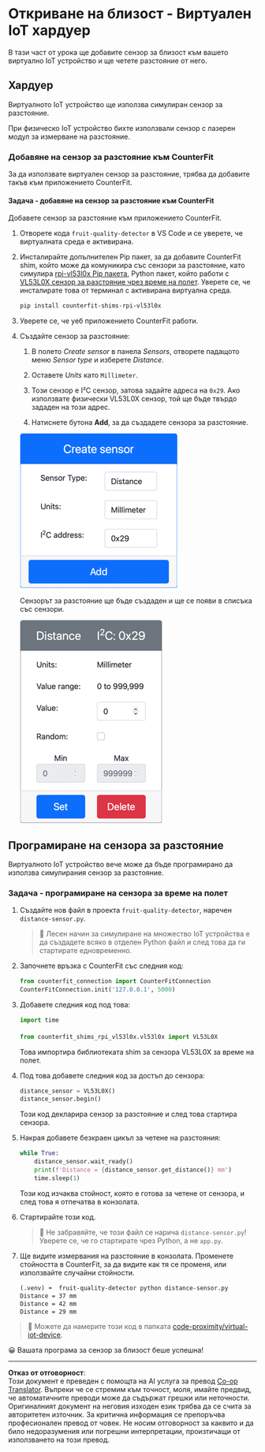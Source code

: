 <!--
CO_OP_TRANSLATOR_METADATA:
{
  "original_hash": "7e9f05bdc50a40fd924b1d66934471bf",
  "translation_date": "2025-08-28T08:29:15+00:00",
  "source_file": "4-manufacturing/lessons/4-trigger-fruit-detector/virtual-device-proximity.md",
  "language_code": "bg"
}
-->
# Откриване на близост - Виртуален IoT хардуер

В тази част от урока ще добавите сензор за близост към вашето виртуално IoT устройство и ще четете разстояние от него.

## Хардуер

Виртуалното IoT устройство ще използва симулиран сензор за разстояние.

При физическо IoT устройство бихте използвали сензор с лазерен модул за измерване на разстояние.

### Добавяне на сензор за разстояние към CounterFit

За да използвате виртуален сензор за разстояние, трябва да добавите такъв към приложението CounterFit.

#### Задача - добавяне на сензор за разстояние към CounterFit

Добавете сензор за разстояние към приложението CounterFit.

1. Отворете кода `fruit-quality-detector` в VS Code и се уверете, че виртуалната среда е активирана.

1. Инсталирайте допълнителен Pip пакет, за да добавите CounterFit shim, който може да комуникира със сензори за разстояние, като симулира [rpi-vl53l0x Pip пакета](https://pypi.org/project/rpi-vl53l0x/), Python пакет, който работи с [VL53L0X сензор за разстояние чрез време на полет](https://wiki.seeedstudio.com/Grove-Time_of_Flight_Distance_Sensor-VL53L0X/). Уверете се, че инсталирате това от терминал с активирана виртуална среда.

    ```sh
    pip install counterfit-shims-rpi-vl53l0x
    ```

1. Уверете се, че уеб приложението CounterFit работи.

1. Създайте сензор за разстояние:

    1. В полето *Create sensor* в панела *Sensors*, отворете падащото меню *Sensor type* и изберете *Distance*.

    1. Оставете *Units* като `Millimeter`.

    1. Този сензор е I²C сензор, затова задайте адреса на `0x29`. Ако използвате физически VL53L0X сензор, той ще бъде твърдо зададен на този адрес.

    1. Натиснете бутона **Add**, за да създадете сензора за разстояние.

    ![Настройки на сензора за разстояние](../../../../../translated_images/counterfit-create-distance-sensor.967c9fb98f27888d95920c9784d004c972490eb71f70397fe13bd70a79a879a3.bg.png)

    Сензорът за разстояние ще бъде създаден и ще се появи в списъка със сензори.

    ![Създаден сензор за разстояние](../../../../../translated_images/counterfit-distance-sensor.079eefeeea0b68afc36431ce8fcbe2f09a7e4916ed1cd5cb30e696db53bc18fa.bg.png)

## Програмиране на сензора за разстояние

Виртуалното IoT устройство вече може да бъде програмирано да използва симулирания сензор за разстояние.

### Задача - програмиране на сензора за време на полет

1. Създайте нов файл в проекта `fruit-quality-detector`, наречен `distance-sensor.py`.

    > 💁 Лесен начин за симулиране на множество IoT устройства е да създадете всяко в отделен Python файл и след това да ги стартирате едновременно.

1. Започнете връзка с CounterFit със следния код:

    ```python
    from counterfit_connection import CounterFitConnection
    CounterFitConnection.init('127.0.0.1', 5000)
    ```

1. Добавете следния код под това:

    ```python
    import time
    
    from counterfit_shims_rpi_vl53l0x.vl53l0x import VL53L0X
    ```

    Това импортира библиотеката shim за сензора VL53L0X за време на полет.

1. Под това добавете следния код за достъп до сензора:

    ```python
    distance_sensor = VL53L0X()
    distance_sensor.begin()
    ```

    Този код декларира сензор за разстояние и след това стартира сензора.

1. Накрая добавете безкраен цикъл за четене на разстояния:

    ```python
    while True:
        distance_sensor.wait_ready()
        print(f'Distance = {distance_sensor.get_distance()} mm')
        time.sleep(1)
    ```

    Този код изчаква стойност, която е готова за четене от сензора, и след това я отпечатва в конзолата.

1. Стартирайте този код.

    > 💁 Не забравяйте, че този файл се нарича `distance-sensor.py`! Уверете се, че го стартирате чрез Python, а не `app.py`.

1. Ще видите измервания на разстояние в конзолата. Променете стойността в CounterFit, за да видите как тя се променя, или използвайте случайни стойности.

    ```output
    (.venv) ➜  fruit-quality-detector python distance-sensor.py 
    Distance = 37 mm
    Distance = 42 mm
    Distance = 29 mm
    ```

> 💁 Можете да намерите този код в папката [code-proximity/virtual-iot-device](../../../../../4-manufacturing/lessons/4-trigger-fruit-detector/code-proximity/virtual-iot-device).

😀 Вашата програма за сензор за близост беше успешна!

---

**Отказ от отговорност**:  
Този документ е преведен с помощта на AI услуга за превод [Co-op Translator](https://github.com/Azure/co-op-translator). Въпреки че се стремим към точност, моля, имайте предвид, че автоматичните преводи може да съдържат грешки или неточности. Оригиналният документ на неговия изходен език трябва да се счита за авторитетен източник. За критична информация се препоръчва професионален превод от човек. Не носим отговорност за каквито и да било недоразумения или погрешни интерпретации, произтичащи от използването на този превод.